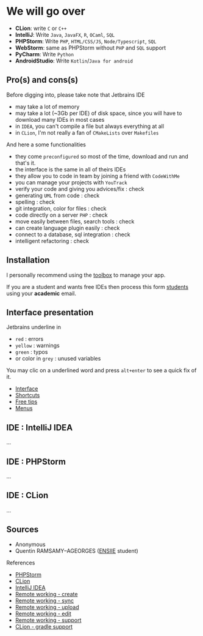 # We will go over

* **CLion**: write `C` or `C++`
* **IntelliJ**: Write ``Java``, `JavaFX`, `R`, `OCaml`, `SQL`
* **PHPStorm**: Write ``PHP``, `HTML/CSS/JS`, `Node/Typescript`, `SQL`
* **WebStorm**: same as PHPStorm without ``PHP`` and `SQL` support
* **PyCharm**: Write ``Python``
* **AndroidStudio**: Write ``Kotlin``/`Java for android`

## Pro(s) and cons(s)

Before digging into, please take note that Jetbrains
IDE

* may take a lot of memory
* may take a lot (~3Gb per IDE) of disk space, since you will
  have to download many IDEs in most cases
* in ``IDEA``, you can't compile a file but always everything at all
* in ``CLion``, I'm not really a fan of `CMakeLists` over `Makefiles`

And here a some functionalities

* they come ``preconfigured`` so most of the time,
  download and run and that's it.
* the interface is the same in all of theirs IDEs
* they allow you to code in team by joining a friend
  with ``CodeWithMe``
* you can manage your projects with ``YouTrack``
* verify your code and giving you advices/fix : check
* generating ``UML`` from code : check
* spelling : check
* git integration, color for files : check
* code directly on a server `PHP` : check
* move easily between files, search tools : check
* can create language plugin easily : check
* connect to a database, sql integration : check
* intelligent refactoring : check

## Installation

I personally recommend using the
[toolbox](https://www.jetbrains.com/toolbox-app/)
to manage your app.

If you are a student and wants free IDEs then process
this form
[students](https://www.jetbrains.com/shop/eform/students)
using your **academic** email.

## Interface presentation

Jetbrains underline in

* ``red`` : errors
* ``yellow`` : warnings
* ``green`` : typos
* or color in ``grey`` : unused variables

You may clic on a underlined word and press ``alt+enter``
to see a quick fix of it. 

* [Interface](presentation/interface.md)
* [Shortcuts](presentation/shortcuts.md)
* [Free tips](presentation/tips.md)
* [Menus](presentation/menus.md)

## IDE : IntelliJ IDEA

...

## IDE : PHPStorm

...

## IDE : CLion

...

## Sources

* Anonymous
* Quentin RAMSAMY–AGEORGES ([ENSIIE](https://www.ensiie.fr/) student)

References

* [PHPStorm](https://www.jetbrains.com/help/phpstorm/quick-start-guide-phpstorm.html)
* [CLion](https://www.jetbrains.com/help/clion/installation-guide.html)
* [IntelliJ IDEA](https://www.jetbrains.com/help/idea/discover-intellij-idea.html)
* [Remote working - create](https://www.jetbrains.com/help/phpstorm/creating-a-remote-server-configuration.html)
* [Remote working - sync](https://www.jetbrains.com/help/phpstorm/configuring-synchronization-with-a-remote-host.html#server-access-config)
* [Remote working - upload](https://www.jetbrains.com/help/phpstorm/uploading-and-downloading-files.html#automaticUploadOnUpdate)
* [Remote working - edit](https://www.jetbrains.com/help/clion/editing-individual-files-on-remote-hosts.html)
* [Remote working - support](https://www.jetbrains.com/help/clion/remote-projects-support.html)
* [CLion - gradle support](https://www.jetbrains.com/help/clion/gradle-support.html#gradle-config)